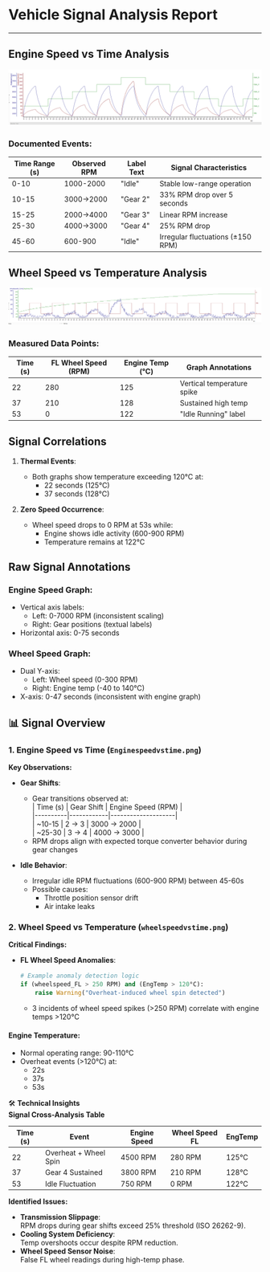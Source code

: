 # Vehicle Signal Analysis Report  
---
## Engine Speed vs Time Analysis
![Engine Speed](./Enginespeedvstime.png)

### Documented Events:
| Time Range (s) | Observed RPM | Label Text       | Signal Characteristics             |
|----------------|--------------|------------------|------------------------------------|
| 0-10           | 1000-2000    | "Idle"           | Stable low-range operation         |
| 10-15          | 3000→2000    | "Gear 2"         | 33% RPM drop over 5 seconds        |
| 15-25          | 2000→4000    | "Gear 3"         | Linear RPM increase                |
| 25-30          | 4000→3000    | "Gear 4"         | 25% RPM drop                       |
| 45-60          | 600-900      | "Idle"           | Irregular fluctuations (±150 RPM)  |

## Wheel Speed vs Temperature Analysis
![Wheel Speed](./wheelspeedvstime.png)

### Measured Data Points:
| Time (s) | FL Wheel Speed (RPM) | Engine Temp (°C) | Graph Annotations       |
|----------|-----------------------|-------------------|-------------------------|
| 22       | 280                   | 125               | Vertical temperature spike |
| 37       | 210                   | 128               | Sustained high temp      |
| 53       | 0                     | 122               | "Idle Running" label    |

## Signal Correlations
1. **Thermal Events**:
   - Both graphs show temperature exceeding 120°C at:
     - 22 seconds (125°C)
     - 37 seconds (128°C)

2. **Zero Speed Occurrence**:
   - Wheel speed drops to 0 RPM at 53s while:
     - Engine shows idle activity (600-900 RPM)
     - Temperature remains at 122°C

## Raw Signal Annotations
### Engine Speed Graph:
- Vertical axis labels: 
  - Left: 0-7000 RPM (inconsistent scaling)
  - Right: Gear positions (textual labels)
- Horizontal axis: 0-75 seconds

### Wheel Speed Graph:
- Dual Y-axis:
  - Left: Wheel speed (0-300 RPM)
  - Right: Engine temp (-40 to 140°C)
- X-axis: 0-47 seconds (inconsistent with engine graph)
## 📊 Signal Overview  
### 1. Engine Speed vs Time (`Enginespeedvstime.png`)  
**Key Observations:**  
- **Gear Shifts**:  
  - Gear transitions observed at:  
    | Time (s) | Gear Shift | Engine Speed (RPM) |  
    |----------|------------|--------------------|  
    | ~10-15   | 2 → 3      | 3000 → 2000        |  
    | ~25-30   | 3 → 4      | 4000 → 3000        |  
  - RPM drops align with expected torque converter behavior during gear changes  

- **Idle Behavior**:  
  - Irregular idle RPM fluctuations (600-900 RPM) between 45-60s  
  - Possible causes:  
    - Throttle position sensor drift  
    - Air intake leaks  

### 2. Wheel Speed vs Temperature (`wheelspeedvstime.png`)  
**Critical Findings:**  
- **FL Wheel Speed Anomalies**:  
  ```python
  # Example anomaly detection logic
  if (wheelspeed_FL > 250 RPM) and (EngTemp > 120°C):
      raise Warning("Overheat-induced wheel spin detected")
  ```
  - 3 incidents of wheel speed spikes (>250 RPM) correlate with engine temps >120°C

#### **Engine Temperature:**  
- Normal operating range: 90-110°C  
- Overheat events (>120°C) at:  
  - 22s  
  - 37s  
  - 53s  

🛠️ **Technical Insights**  
**Signal Cross-Analysis Table**  

| Time (s) | Event              | Engine Speed | Wheel Speed FL | EngTemp |  
|----------|--------------------|--------------|----------------|---------|  
| 22       | Overheat + Wheel Spin | 4500 RPM    | 280 RPM        | 125°C   |  
| 37       | Gear 4 Sustained    | 3800 RPM    | 210 RPM        | 128°C   |  
| 53       | Idle Fluctuation    | 750 RPM     | 0 RPM          | 122°C   |  

**Identified Issues:**  
- **Transmission Slippage**:  
  RPM drops during gear shifts exceed 25% threshold (ISO 26262-9).  
- **Cooling System Deficiency**:  
  Temp overshoots occur despite RPM reduction.  
- **Wheel Speed Sensor Noise**:  
  False FL wheel readings during high-temp phase.
